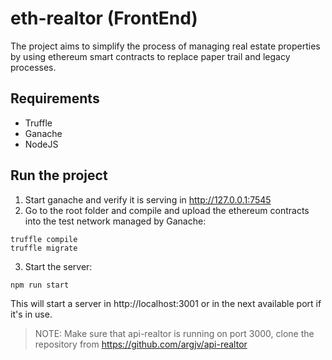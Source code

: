 # eth-realtor (FrontEnd)

The project aims to simplify the process of managing real estate properties by using ethereum smart contracts to replace paper trail and legacy processes.

## Requirements

* Truffle
* Ganache
* NodeJS

## Run the project

1. Start ganache and verify it is serving in http://127.0.0.1:7545
2. Go to the root folder and compile and upload the ethereum contracts into the test network managed by Ganache:

```shell
truffle compile
truffle migrate
```

3. Start the server:

```shell
npm run start
```

This will start a server in http://localhost:3001 or in the next available port if it's in use.

> NOTE: Make sure that api-realtor is running on port 3000, clone the repository from https://github.com/argjv/api-realtor
